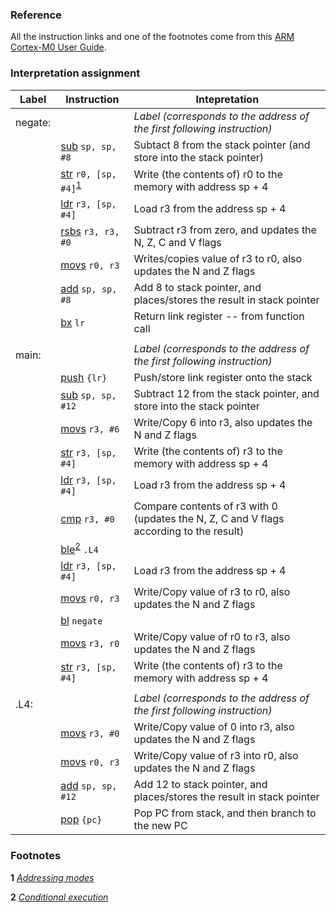 ### Reference
All the instruction links and one of the footnotes come from this [ARM Cortex-M0 User Guide](http://infocenter.arm.com/help/index.jsp?topic=/com.arm.doc.dui0497a/BABIHJGA.html).

### Interpretation assignment
| Label | Instruction | Intepretation |
| --- | --- | --- |
| negate: | | _Label (corresponds to the address of the first following instruction)_ |
| | [sub](http://infocenter.arm.com/help/topic/com.arm.doc.dui0497a/BABFFEJF.html)     `sp, sp, #8` | Subtact 8 from the stack pointer (and store into the stack pointer) |
| | [str](http://infocenter.arm.com/help/topic/com.arm.doc.dui0497a/BABJGHFJ.html)     `r0, [sp, #4]`<sup>[1](#footnotes)</sup> | Write (the contents of) r0 to the memory with address sp + 4 |
| | [ldr](http://infocenter.arm.com/help/topic/com.arm.doc.dui0497a/BABJGHFJ.html)     `r3, [sp, #4]` | Load r3 from the address sp + 4 |
| | [rsbs](http://infocenter.arm.com/help/topic/com.arm.doc.dui0497a/BABFFEJF.html)    `r3, r3, #0`  | Subtract r3 from zero, and updates the N, Z, C and V flags |
| | [movs](http://infocenter.arm.com/help/topic/com.arm.doc.dui0497a/BABHGAJI.html)    `r0, r3` | Writes/copies value of r3 to r0, also updates the N and Z flags |
| | [add](http://infocenter.arm.com/help/topic/com.arm.doc.dui0497a/BABFFEJF.html)     `sp, sp, #8` |  Add 8 to stack pointer, and places/stores the result in stack pointer|
| | [bx](http://infocenter.arm.com/help/topic/com.arm.doc.dui0497a/BABEFHAE.html)      `lr` | Return link register -- from function call |
| | | |
| main: | | _Label (corresponds to the address of the first following instruction)_ |
| | [push](http://infocenter.arm.com/help/topic/com.arm.doc.dui0497a/BABIAJHJ.html)    `{lr}` | Push/store link register onto the stack |
| | [sub](http://infocenter.arm.com/help/topic/com.arm.doc.dui0497a/BABFFEJF.html)     `sp, sp, #12` | Subtract 12 from the stack pointer, and store into the stack pointer |
| | [movs](http://infocenter.arm.com/help/topic/com.arm.doc.dui0497a/BABHGAJI.html)    `r3, #6` |  Write/Copy 6 into r3, also updates the N and Z flags |
| | [str](http://infocenter.arm.com/help/topic/com.arm.doc.dui0497a/BABJGHFJ.html)     `r3, [sp, #4]` | Write (the contents of) r3 to the memory with address sp + 4 |
| | [ldr](http://infocenter.arm.com/help/topic/com.arm.doc.dui0497a/BABJGHFJ.html)     `r3, [sp, #4]` | Load r3 from the address sp + 4 |
| | [cmp](http://infocenter.arm.com/help/topic/com.arm.doc.dui0497a/BABIHIEI.html)     `r3, #0` | Compare contents of r3 with 0 (updates the N, Z, C and V flags according to the result) |
| | [ble](http://infocenter.arm.com/help/topic/com.arm.doc.dui0497a/BABEFHAE.html)<sup>[2](#footnotes)</sup>     `.L4` | |
| | [ldr](http://infocenter.arm.com/help/topic/com.arm.doc.dui0497a/BABJGHFJ.html)     `r3, [sp, #4]` | Load r3 from the address sp + 4 |
| | [movs](http://infocenter.arm.com/help/topic/com.arm.doc.dui0497a/BABHGAJI.html)    `r0, r3` | Write/Copy value of r3 to r0, also updates the N and Z flags |
| | [bl](http://infocenter.arm.com/help/topic/com.arm.doc.dui0497a/BABEFHAE.html)      `negate` | |
| | [movs](http://infocenter.arm.com/help/topic/com.arm.doc.dui0497a/BABHGAJI.html)    `r3, r0` | Write/Copy value of r0 to r3, also updates the N and Z flags |
| | [str](http://infocenter.arm.com/help/topic/com.arm.doc.dui0497a/BABJGHFJ.html)     `r3, [sp, #4]` | Write (the contents of) r3 to the memory with address sp + 4 |
| | | |
| .L4: | | _Label (corresponds to the address of the first following instruction)_ |
| | [movs](http://infocenter.arm.com/help/topic/com.arm.doc.dui0497a/BABHGAJI.html)    `r3, #0` | Write/Copy value of 0 into r3, also updates the N and Z flags |
| | [movs](http://infocenter.arm.com/help/topic/com.arm.doc.dui0497a/BABHGAJI.html)    `r0, r3` | Write/Copy value of r3 into r0, also updates the N and Z flags |
| | [add](http://infocenter.arm.com/help/topic/com.arm.doc.dui0497a/BABFFEJF.html)     `sp, sp, #12` | Add 12 to stack pointer, and places/stores the result in stack pointer |
| | [pop](http://infocenter.arm.com/help/topic/com.arm.doc.dui0497a/BABIAJHJ.html)     `{pc}` | Pop PC from stack, and then branch to the new PC |

### Footnotes

**1** _[Addressing modes](http://www.davespace.co.uk/arm/introduction-to-arm/addressing.html)_ 

**2** _[Conditional execution](http://infocenter.arm.com/help/index.jsp?topic=/com.arm.doc.dui0497a/BABEHFEF.html)_ 
